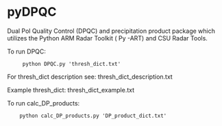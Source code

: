 # pyDPQC
Dual Pol Quality Control (DPQC)  and precipitation product package which utilizes the Python ARM Radar Toolkit ( Py -ART) and CSU Radar Tools. 

To run DPQC:

         python DPQC.py 'thresh_dict.txt'

For thresh_dict description see:
        thresh_dict_description.txt

Example thresh_dict:
        thresh_dict_example.txt

To run calc_DP_products:

        python calc_DP_products.py 'DP_product_dict.txt'

